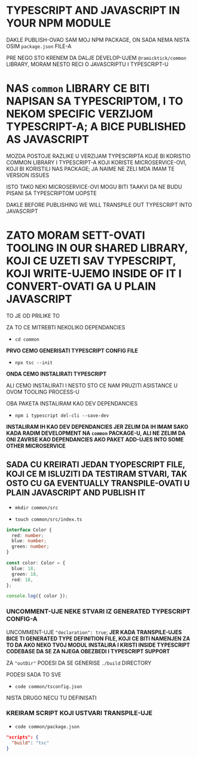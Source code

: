 # TYPESCRIPT AND JAVASCRIPT IN YOUR NPM MODULE

DAKLE PUBLISH-OVAO SAM MOJ NPM PACKAGE, ON SADA NEMA NISTA OSIM `package.json` FILE-A

PRE NEGO STO KRENEM DA DALJE DEVELOP-UJEM `@ramicktick/common` LIBRARY, MORAM NESTO RECI O JAVASCRIPTU I TYPESCRIPT-U

# NAS `common` LIBRARY CE BITI NAPISAN SA TYPESCRIPTOM, I TO NEKOM SPECIFIC VERZIJOM TYPESCRIPT-A; A BICE PUBLISHED AS JAVASCRIPT

MOZDA POSTOJE RAZLIKE U VERZIJAM TYPESCRIPTA KOJE BI KORISTIO COMMON LIBRARY I TYPESCRIPT-A KOJI KORISTE MICROSERVICE-OVI, KOJI BI KORISTILI NAS PACKAGE; JA NAIME NE ZELI MDA IMAM TE VERSION ISSUES

ISTO TAKO NEKI MICROSERVICE-OVI MOGU BITI TAAKVI DA NE BUDU PISANI SA TYPESCRIPTOM UOPSTE

DAKLE BEFORE PUBLISHING WE WILL TRANSPILE OUT TYPESCRIPT INTO JAVASCRIPT

# ZATO MORAM SETT-OVATI TOOLING IN OUR SHARED LIBRARY, KOJI CE UZETI SAV TYPESCRIPT, KOJI WRITE-UJEMO INSIDE OF IT I CONVERT-OVATI GA U PLAIN JAVASCRIPT

TO JE OD PRILIKE TO

ZA TO CE MITREBTI NEKOLIKO DEPENDANCIES

- `cd common`

**PRVO CEMO GENERISATI TYPESCRIPT CONFIG FILE**

- `npx tsc --init`

**ONDA CEMO INSTALIRATI TYPESCRIPT**

ALI CEMO INSTALIRATI I NESTO STO CE NAM PRUZITI ASISTANCE U OVOM TOOLING PROCESS-U

OBA PAKETA INSTALIRAM KAO DEV DEPENDANCIES

- `npm i typescript del-cli --save-dev`

**INSTALIRAM IH KAO DEV DEPENDANCIES JER ZELIM DA IH IMAM SAKO KADA RADIM DEVELOPMENT NA `common` PACKAGE-U, ALI NE ZELIM DA ONI ZAVRSE KAO DEPENDANCIES AKO PAKET ADD-UJES INTO SOME OTHER MICROSERVICE**

## SADA CU KREIRATI JEDAN TYOPESCRIPT FILE, KOJI CE M ISLUZITI DA TESTIRAM STVARI, TAK OSTO CU GA EVENTUALLY TRANSPILE-OVATI U PLAIN JAVASCRIPT AND PUBLISH IT 

- `mkdir common/src`

- `touch common/src/index.ts`

```ts
interface Color {
  red: number;
  blue: number;
  green: number;
}

const color: Color = {
  blue: 18,
  green: 18,
  red: 18,
};

console.log({ color });

```

### UNCOMMENT-UJE NEKE STVARI IZ GENERATED TYPESCRIPT CONFIG-A

UNCOMMENT-UJE `"declaration": true`; **JER KADA TRANSPILE-UJES BICE TI GENERATED TYPE DEFINITION FILE, KOJI CE BITI NAMENJEN ZA TO DA AKO NEKO TVOJ MODUL INSTALIRA I KRISTI INSIDE TYPESCRIPT CODEBASE DA SE ZA NJEGA OBEZBEDI I TYPESCRIPT SUPPORT**

ZA `"outDir"` PODESI DA SE GENERISE `./build` DIRECTORY

PODESI SADA TO SVE

- `code common/tsconfig.json`

NISTA DRUGO NECU TU DEFINISATI

### KREIRAM SCRIPT KOJI USTVARI TRANSPILE-UJE

- `code common/package.json`

```json
"scripts": {
  "build": "tsc"
}
```
